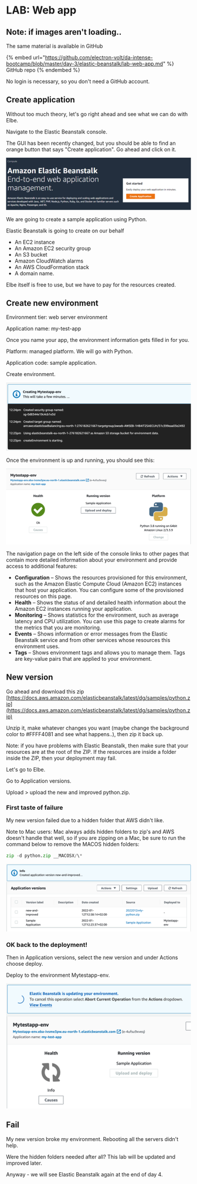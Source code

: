 # LAB: Web app

## Note: if images aren't loading..

The same material is available in GitHub

{% embed url="https://github.com/electron-volt/da-intense-bootcamp/blob/master/day-3/elastic-beanstalk/lab-web-app.md" %}
GitHub repo
{% endembed %}

No login is necessary, so you don't need a GitHub account.&#x20;

## Create application&#x20;

Without too much theory, let's go right ahead and see what we can do with Elbe.&#x20;

Navigate to the Elastic Beanstalk console.

The GUI has been recently changed, but you should be able to find an orange button that says "Create application". Go ahead and click on it.&#x20;

&#x20;

![GUI in January 2022](<../../.gitbook/assets/image (159).png>)

We are going to create a sample application using Python.

Elastic Beanstalk is going to create on our behalf

* An EC2 instance
* An Amazon EC2 security group
* An S3 bucket
* Amazon CloudWatch alarms
* An AWS CloudFormation stack
* A domain name.

Elbe itself is free to use, but we have to pay for the resources created.

## Create new environment

Environment tier: web server environment

Application name: my-test-app

Once you name your app, the environment information gets filled in for you.&#x20;

Platform: managed platform. We will go with Python.

Application code: sample application.&#x20;

Create environment.&#x20;

![Output from Elbe](<../../.gitbook/assets/image (219).png>)

Once the environment is up and running, you should see this:

![running environment](<../../.gitbook/assets/image (57).png>)



The navigation page on the left side of the console links to other pages that contain more detailed information about your environment and provide access to additional features:

* **Configuration** – Shows the resources provisioned for this environment, such as the Amazon Elastic Compute Cloud (Amazon EC2) instances that host your application. You can configure some of the provisioned resources on this page.
* **Health** – Shows the status of and detailed health information about the Amazon EC2 instances running your application.
* **Monitoring** – Shows statistics for the environment, such as average latency and CPU utilization. You can use this page to create alarms for the metrics that you are monitoring.
* **Events** – Shows information or error messages from the Elastic Beanstalk service and from other services whose resources this environment uses.
* **Tags** – Shows environment tags and allows you to manage them. Tags are key-value pairs that are applied to your environment.

## New version

Go ahead and download this zip [https://docs.aws.amazon.com/elasticbeanstalk/latest/dg/samples/python.zip](https://docs.aws.amazon.com/elasticbeanstalk/latest/dg/samples/python.zip)

Unzip it, make whatever changes you want (maybe change the background color to #FFFF4081 and see what happens..), then zip it back up.&#x20;

Note: if you have problems with Elastic Beanstalk, then make sure that your resources are at the root of the ZIP. If the resources are inside a folder inside the ZIP, then your deployment may fail.

Let's go to Elbe.

Go to Application versions.

Upload > upload the new and improved python.zip.

### First taste of failure

My new version failed due to a hidden folder that AWS didn't like. &#x20;

Note to Mac users: Mac always adds hidden folders to zip's and AWS doesn't handle that well, so if you are zipping on a Mac, be sure to run the command below to remove the MACOS hidden folders:

```python
zip -d python.zip __MACOSX/\*
```

![new version](<../../.gitbook/assets/image (56).png>)

### OK back to the deployment!&#x20;

Then in Application versions, select the new version and under Actions choose deploy.&#x20;

Deploy to the environment Mytestapp-env.

![Update in progress](<../../.gitbook/assets/image (324).png>)

## Fail

My new version broke my environment. Rebooting all the servers didn't help.&#x20;

Were the hidden folders needed after all? This lab will be updated and improved later.

Anyway - we will see Elastic Beanstalk again at the end of day 4.&#x20;
